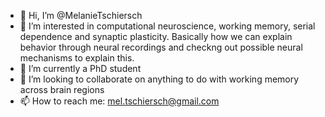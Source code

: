 - 👋 Hi, I’m @MelanieTschiersch
- 👀 I’m interested in computational neuroscience, working memory, serial dependence and synaptic plasticity. Basically how we can explain behavior through neural recordings and checkng out possible neural mechanisms to explain this.
- 🌱 I’m currently a PhD student
- 💞️ I’m looking to collaborate on anything to do with working memory across brain regions
- 📫 How to reach me: mel.tschiersch@gmail.com

<!---
MelanieTschiersch/MelanieTschiersch is a ✨ special ✨ repository because its `README.md` (this file) appears on your GitHub profile.
You can click the Preview link to take a look at your changes.
--->

